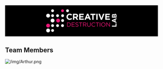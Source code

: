 ![CDL Hackaton](img/CDL_logo.png)

## Team Members 

![/img/Arthur.png](https://github.com/arthurostrauss)
